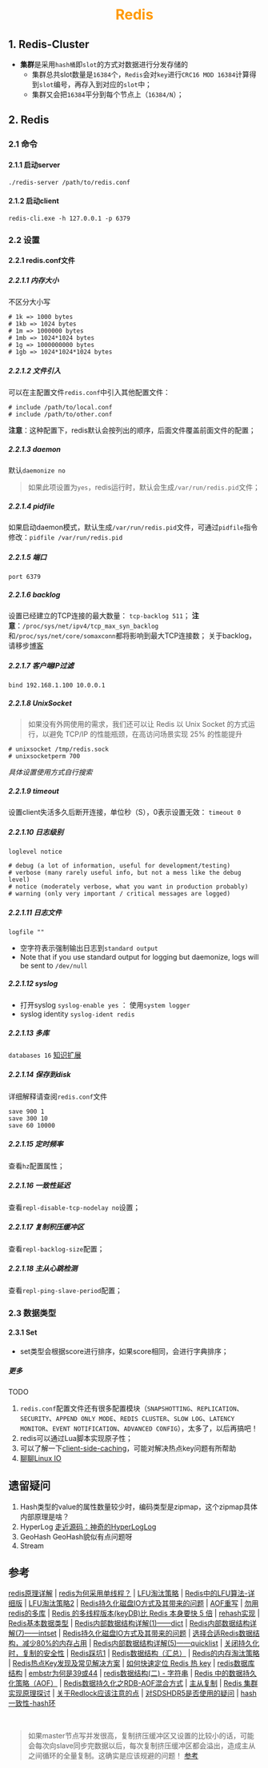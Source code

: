 # <div style="text-align:center;color:#FF9900">Redis</div>
## 1. Redis-Cluster
* **集群**是采用`hash桶`即`slot`的方式对数据进行分发存储的
  * 集群总共slot数量是`16384`个，`Redis`会对`key`进行`CRC16 MOD 16384`计算得到`slot`编号，再存入到对应的`slot`中；
  * 集群又会把`16384`平分到每个节点上（`16384/N`）；

## 2. Redis
### 2.1 命令
#### 2.1.1 启动server
`./redis-server /path/to/redis.conf`
#### 2.1.2 启动client
`redis-cli.exe -h 127.0.0.1 -p 6379`


### 2.2 设置
#### 2.2.1 redis.conf文件
##### 2.2.1.1 内存大小
不区分大小写
```shell
# 1k => 1000 bytes
# 1kb => 1024 bytes
# 1m => 1000000 bytes
# 1mb => 1024*1024 bytes
# 1g => 1000000000 bytes
# 1gb => 1024*1024*1024 bytes
```
##### 2.2.1.2 文件引入
可以在主配置文件`redis.conf`中引入其他配置文件：
```Shell
# include /path/to/local.conf
# include /path/to/other.conf
```
**注意**：这种配置下，redis默认会按列出的顺序，后面文件覆盖前面文件的配置；
##### 2.2.1.3 daemon
默认`daemonize no`
> 如果此项设置为`yes`，redis运行时，默认会生成`/var/run/redis.pid`文件；
##### 2.2.1.4 pidfile
如果启动daemon模式，默认生成`/var/run/redis.pid`文件，可通过`pidfile`指令修改：`pidfile /var/run/redis.pid`
##### 2.2.1.5 端口
`port 6379`
##### 2.2.1.6 backlog
设置已经建立的TCP连接的最大数量： `tcp-backlog 511`；
**注意**：`/proc/sys/net/ipv4/tcp_max_syn_backlog`和`/proc/sys/net/core/somaxconn`都将影响到最大TCP连接数；
关于backlog，请移步[博客][backlog1]
##### 2.2.1.7 客户端IP过滤
`bind 192.168.1.100 10.0.0.1`
##### 2.2.1.8 UnixSocket
> 如果没有外网使用的需求，我们还可以让 Redis 以 Unix Socket 的方式运行，以避免 TCP/IP 的性能瓶颈，在高访问场景实现 25% 的性能提升
```Shell
# unixsocket /tmp/redis.sock
# unixsocketperm 700
```
*具体设置使用方式自行搜索*
##### 2.2.1.9 timeout
设置client失活多久后断开连接，单位秒（S），0表示设置无效：
`timeout 0`

##### 2.2.1.10 日志级别
`loglevel notice`
```Shell
# debug (a lot of information, useful for development/testing)
# verbose (many rarely useful info, but not a mess like the debug level)
# notice (moderately verbose, what you want in production probably)
# warning (only very important / critical messages are logged)
```
##### 2.2.1.11 日志文件
`logfile ""`
* 空字符表示强制输出日志到`standard output`
* Note that if you use standard output for logging but daemonize, logs will be sent to `/dev/null`

##### 2.2.1.12 syslog
* 打开syslog
`syslog-enable yes` ： 使用`system logger`
* syslog identity
`syslog-ident redis`
##### 2.2.1.13 多库
`databases 16`
[知识扩展][databases1]
##### 2.2.1.14 保存到disk
详细解释请查阅`redis.conf`文件
```Shell
save 900 1
save 300 10
save 60 10000
```
##### 2.2.1.15 定时频率
查看`hz`配置属性；
##### 2.2.1.16 一致性延迟
查看`repl-disable-tcp-nodelay no`设置；
##### 2.2.1.17 复制积压缓冲区
查看`repl-backlog-size`配置；
##### 2.2.1.18 主从心跳检测
查看`repl-ping-slave-period`配置；



### 2.3 数据类型
#### 2.3.1 Set
* set类型会根据score进行排序，如果score相同，会进行字典排序；


##### 更多
TODO
1. `redis.conf`配置文件还有很多配置模块（`SNAPSHOTTING`、`REPLICATION`、`SECURITY`、`APPEND ONLY MODE`、`REDIS CLUSTER`、`SLOW LOG`、`LATENCY MONITOR`、`EVENT NOTIFICATION`、`ADVANCED CONFIG`），太多了，以后再搞吧！
2. redis可以通过Lua脚本实现原子性；
3. 可以了解一下[client-side-caching](https://redis.io/topics/client-side-caching)，可能对解决热点key问题有所帮助
4. [聊聊Linux IO]

## 遗留疑问
1. Hash类型的value的属性数量较少时，编码类型是zipmap，这个zipmap具体内部原理是啥？
2. HyperLog
[走近源码：神奇的HyperLogLog]
3. GeoHash
GeoHash貌似有点问题呀
4. Stream


## 参考
[redis原理详解](https://blog.51cto.com/gudaoqing/1601114 "文章中的应用场景示例比较不错") |
[redis为何采用单线程？](https://zhuanlan.zhihu.com/p/58038188) |
[LFU淘汰策略](https://zhuanlan.zhihu.com/p/44651811) |
[Redis中的LFU算法-详细版] |
[LFU淘汰策略2](https://yq.aliyun.com/articles/278922 '有介绍衰减算法') |
[Redis持久化磁盘IO方式及其带来的问题](https://blog.51cto.com/gudaoqing/1601114) |
[AOF重写](https://blog.csdn.net/hezhiqiang1314/article/details/69396887) |
[勿用redis的多库](http://blog.kankanan.com/article/52ff7528-redis-7684591a5e93.html) |
[Redis 的多线程版本(keyDB)比 Redis 本身要快 5 倍](https://zhuanlan.zhihu.com/p/85884427) |
[rehash实现](http://redisbook.com/preview/dict/incremental_rehashing.html) |
[Redis基本数据类型] |
[Redis内部数据结构详解(1)——dict] |
[Redis内部数据结构详解(7)——intset] |
[Redis持久化磁盘IO方式及其带来的问题] |
[选择合适Redis数据结构，减少80%的内存占用] |
[Redis内部数据结构详解(5)——quicklist] |
[关闭持久化时，复制的安全性] |
[Redis踩坑1] |
[Redis数据结构（汇总）] |
[Redis的内存淘汰策略] |
[Redis热点Key发现及常见解决方案] |
[如何快速定位 Redis 热 key] |
[redis数据库结构] |
[embstr为何是39或44] |
[redis数据结构(二) - 字符串] |
[Redis 中的数据持久化策略（AOF）] |
[Redis数据持久化之RDB-AOF混合方式] |
[主从复制] |
[Redis 集群实现原理探讨] |
[关于Redlock应该注意的点] |
[对SDSHDR5是否使用的疑问] |
[hash一致性-hash环]

<br/>

> 如果master节点写并发很高，复制挤压缓冲区又设置的比较小的话，可能会每次向slave同步完数据以后，每次复制挤压缓冲区都会溢出，造成主从之间循环的全量复制。这确实是应该规避的问题！ [参考][主从复制]







[databases1]:http://blog.kankanan.com/article/52ff7528-redis-7684591a5e93.html
[backlog1]:https://blog.csdn.net/varyall/article/details/79681562
[走近源码：神奇的HyperLogLog]:https://zhuanlan.zhihu.com/p/58519480 "待研究"
[Redis基本数据类型]:https://www.jianshu.com/p/f09480c05e42
[Redis内部数据结构详解(1)——dict]:http://zhangtielei.com/posts/blog-redis-dict.html "这里的dict其他地方也叫ht"
[Redis内部数据结构详解(7)——intset]:http://zhangtielei.com/posts/blog-redis-intset.html
[Redis持久化磁盘IO方式及其带来的问题]:https://www.jianshu.com/p/501c6c8421f4
[选择合适Redis数据结构，减少80%的内存占用]:https://zhuanlan.zhihu.com/p/98033960 "注意最后一个Hash改造案例"
[Redis内部数据结构详解(5)——quicklist]:http://zhangtielei.com/posts/blog-redis-quicklist.html
[关闭持久化时，复制的安全性]:https://juejin.im/post/5d80ac83e51d45620821cf87 "关闭持久化同时又配置了自动重启---非常危险"
[Redis 集群实现原理探讨]:https://juejin.im/entry/593a498aac502e006ccd6656
[Redis踩坑1]:http://www.ltang.me/2019/07/02/redis-cluster-problems/
[Redis数据结构（汇总）]:https://changui.top/2019/02/18/Redis%E6%95%B0%E6%8D%AE%E7%BB%93%E6%9E%84%EF%BC%88%E6%B1%87%E6%80%BB%EF%BC%89/
[Redis的内存淘汰策略]:https://juejin.im/post/5d674ac2e51d4557ca7fdd70
[Redis热点Key发现及常见解决方案]:https://zhuanlan.zhihu.com/p/50668153
[如何快速定位 Redis 热 key]:https://www.infoq.cn/article/3L3zAQ4H8xpNoM2glSyi
[redis数据库结构]:https://www.jianshu.com/p/60e0496c3711
[embstr为何是39或44]:https://www.zhihu.com/question/25624589
[redis数据结构(二) - 字符串]:https://segmentfault.com/a/1190000021486242
[Redis 中的数据持久化策略（AOF）]:https://cloud.tencent.com/developer/article/1585302
[Redis数据持久化之RDB-AOF混合方式]:https://www.codenong.com/js446b12e4740f/
[主从复制]:https://juejin.im/post/6844904098773352455
[Redis中的LFU算法-详细版]:https://www.cnblogs.com/linxiyue/p/10955533.html
[聊聊Linux IO]:https://zhuanlan.zhihu.com/p/71149410 "更像C开发"
[关于Redlock应该注意的点]:https://juejin.im/post/6844903465181773831
[对SDSHDR5是否使用的疑问]:https://segmentfault.com/a/1190000017450295
[hash一致性-hash环]:https://writings.sh/post/consistent-hashing-algorithms-part-2-consistent-hash-ring
